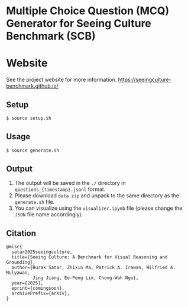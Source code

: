 # Multiple Choice Question (MCQ) Generator for Seeing Culture Benchmark (SCB)

# Website

See the project website for more information.
https://seeingculture-benchmark.github.io/

## Setup

```bash
$ source setup.sh
```

## Usage

```bash
$ source generate.sh
```

## Output

1. The output will be saved in the `./` directory in `questions_{timestamp}.jsonl` format.
2. Please download `data.zip` and unpack to the same directory as the `generate.sh` file.
3. You can visualize using the `visualizer.ipynb` file (please change the `JSON` file name accordingly).

## Citation
```
@misc{
  satar2025seeingculture,
  title={Seeing Culture: A Benchmark for Visual Reasoning and Grounding}, 
  author={Burak Satar, Zhixin Ma, Patrick A. Irawan, Wilfried A. Mulyawan,
          Jing Jiang, Ee-Peng Lim, Chong-Wah Ngo},
  year={2025},
  eprint={comingsoon},
  archivePrefix={arXiv},
}
```
